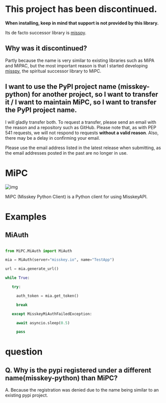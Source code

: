 # This project has been discontinued.

**When installing, keep in mind that support is not provided by this library.**

Its de facto successor library is [misspy](https://github.com/misspy-dev/misspy).
## Why was it discontinued?
Partly because the name is very similar to existing libraries such as MiPA and MiPAC, but the most important reason is that I started developing [misspy](https://github.com/misspy-dev/misspy), the spiritual successor library to MiPC.
## I want to use the PyPI project name (misskey-python) for another project, so I want to transfer it / I want to maintain MiPC, so I want to transfer the PyPI project name.
I will gladly transfer both. To request a transfer, please send an email with the reason and a repository such as GitHub. Please note that, as with PEP 541 requests, we will not respond to requests **without a valid reason**. Also, there may be a delay in confirming your email.

Please use the email address listed in the latest release when submitting, as the email addresses posted in the past are no longer in use.

# MiPC

![img](assets/icon.png)

MiPC (Misskey Python Client) is a Python client for using MisskeyAPI.

# Examples

##  MiAuth

```python

from MiPC.MiAuth import MiAuth

mia = MiAuth(server="misskey.io", name="TestApp")

url = mia.generate_url()

while True:

   try:

     auth_token = mia.get_token()

     break

   except MisskeyMiAuthFailedException:

     await asyncio.sleep(0.5)

     pass

```

# question
## Q. Why is the pypi registered under a different name(misskey-python) than MiPC?
A. Because the registration was denied due to the name being similar to an existing pypi project.
